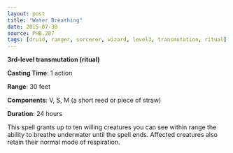 ```yaml
---
layout: post
title: "Water Breathing"
date: 2015-07-30
source: PHB.287
tags: [druid, ranger, sorcerer, wizard, level3, transmutation, ritual]
---
```


**3rd-level transmutation (ritual)**

**Casting Time**: 1 action

**Range**: 30 feet

**Components**: V, S, M (a short reed or piece of straw)

**Duration**: 24 hours

This spell grants up to ten willing creatures you can see within range the ability to breathe underwater until the spell ends. Affected creatures also retain their normal mode of respiration.
